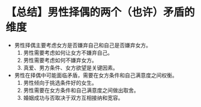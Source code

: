 # 【总结】男性择偶的两个（也许）矛盾的维度

-   男性择偶主要考虑女方是否嫌弃自己和自己是否嫌弃女方。
    1.  男性需要考虑如何让女方不嫌弃自己。
    2.  男性需要考虑如何不嫌弃女方。
    3.  真爱、男方条件、女方欲望是关键因素。
-   男性在择偶中可能面临矛盾，需要在女方条件和自己满意度之间权衡。
    1.  男性倾向于挑选条件好的女生。
    2.  男性需要在女方条件和自己满意度之间做出取舍。
    3.  婚姻成功与否取决于双方互相接纳和宽容。